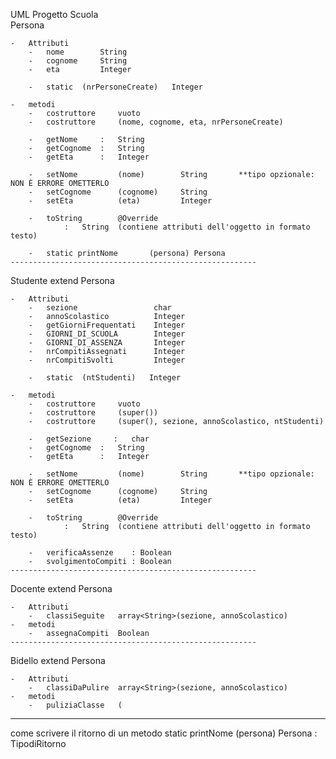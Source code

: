 UML Progetto Scuola  
Persona  

    -   Attributi  
        -   nome        String  
        -   cognome     String  
        -   eta         Integer  

        -   static  (nrPersoneCreate)   Integer

    -   metodi
        -   costruttore     vuoto
        -   costruttore     (nome, cognome, eta, nrPersoneCreate)

        -   getNome     :   String
        -   getCognome  :   String
        -   getEta      :   Integer

        -   setNome         (nome)        String       **tipo opzionale: NON È ERRORE OMETTERLO
        -   setCognome      (cognome)     String
        -   setEta          (eta)         Integer

        -   toString        @Override
                :   String  (contiene attributi dell'oggetto in formato testo)

        -   static printNome       (persona) Persona
    -------------------------------------------------------

Studente extend Persona  

    -   Attributi
        -   sezione                 char
        -   annoScolastico          Integer
        -   getGiorniFrequentati    Integer
        -   GIORNI_DI_SCUOLA        Integer
        -   GIORNI_DI_ASSENZA       Integer
        -   nrCompitiAssegnati      Integer
        -   nrCompitiSvolti         Integer

        -   static  (ntStudenti)   Integer

    -   metodi
        -   costruttore     vuoto
        -   costruttore     (super())
        -   costruttore     (super(), sezione, annoScolastico, ntStudenti)

        -   getSezione     :   char
        -   getCognome  :   String
        -   getEta      :   Integer

        -   setNome         (nome)        String       **tipo opzionale: NON È ERRORE OMETTERLO
        -   setCognome      (cognome)     String
        -   setEta          (eta)         Integer

        -   toString        @Override
                :   String  (contiene attributi dell'oggetto in formato testo)

        -   verificaAssenze    : Boolean
        -   svolgimentoCompiti : Boolean
    -------------------------------------------------------

Docente extend Persona

    -   Attributi
        -   classiSeguite   array<String>(sezione, annoScolastico)
    -   metodi
        -   assegnaCompiti  Boolean
    -------------------------------------------------------

Bidello extend Persona

    -   Attributi
        -   classiDaPulire  array<String>(sezione, annoScolastico)
    -   metodi
        -   puliziaClasse   (


___________________________________________________________________________________
come scrivere il ritorno di un metodo
static printNome   (persona) Persona  :   TipodiRitorno

